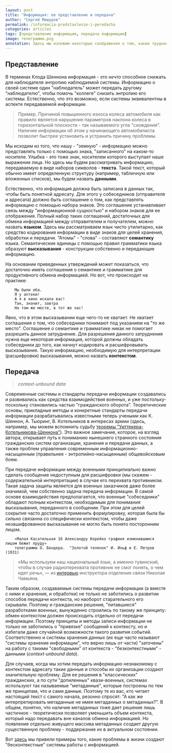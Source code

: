 ```yaml
---
layout: post
title: "Информация: ее представление и передача"
author: "Сергей Мишуров"
permalink: /informacia-predstavlenie-i-peredacha
categories: articles
tags: [представление информации, передача информации]
image: телеграмма.png
annotation: Здесь мы изложим некоторые соображения о том, какие трудности возникают при обмене информацией между живыми людьми и между машинами, а также и о том, какие возможности существуют для решения этих проблем.
---
```


## Представление

В терминах Клода Шеннона информация - это *нечто* способное снижать для наблюдателя энтропию наблюдаемой системы. Информацию о своей системе один "наблюдатель" может передать другому "наблюдателю", чтобы помочь "коллеге" снизить энтропию его системы. Естественно, что это возможно, если системы эквивалентны в аспекте передаваемой информации.

>Пример. Причиной повышенного износа колеса автомобиля как правило является нарушение параметров наклона колеса в горизонтальной плоскости - так называемого угла "схождения". Наличие информации об этом у начинающего автомобилиста позволит быстрее установить и устранить причину проблемы.

Мы исходим из того, что нашу - "земную" - информацию можно представлять только с помощью знака, "записанного" на каком-то носителе. Улыбка - это тоже знак, носителем которого выступает наше выражение лица. Но здесь мы будем рассматривать информацию, передаваемую в виде наборов символов - **текста**. Такой текст, который обычно имеет определенную структуру (например, табличную или вложенных списков), мы будем назвать **данными**.

Естественно, что информация должна быть записана в данных так, чтобы быть понятной адресату. Для этого у собеседников (отправителя и адресата) должно быть соглашение о том, как представлять информацию с помощью набора знаков. Это соглашение устанавливает связь между "информационной сущностью" и набором знаков для ее отображения. Полный набор таких соглашений, достаточных для обмена информацией между отправителем и получателем, можно назвать **языком**. Здесь мы рассматриваем язык чисто утилитарно, как средство кодирования информации в виде знаков для целей хранения, обработки и передачи. "Атомы" - "слова" - составляют **семантику** языка. Семантические единицы с помощью правил грамматики языка образуют **высказывания** - конструкции собственно и передающие информацию.

На основании приведенных утверждений может показаться, что достаточно иметь соглашения о семантике и грамматике для продуктивного обмена информацией. Но вот, что происходит на практике:

```text
    Мы были оба.
    Я у аптеки!
    А я в кино искала вас!
    Так, значит, завтра
    На том же месте, в тот же час!
```

Явно, что в этом высказывании еще чего-то не хватает. Не хватает соглашения о том, что собеседники понимают под указанием на "то же место". Соглашение о семантике и грамматике никак не помогает разрешить данное затруднение. Для разрешения данного затруднения нужна еще некоторая информация, которой должны обладать собеседники до того, как начнут кодировать и расшифровывать высказывание. Такую информацию, необходимую для интерпретации (расшифровки) высказывания, можно назвать **контекстом**.

## Передача

>*context-unbound data*

Современные системы и стандарты передачи информации создавались и развивались как средства взаимодействия военных, и уже постольку-поскольку становились частью "гражданского оборота". Теоретические основы, прикладные методы и конкретные стандарты передачи информации разрабатывались известными теперь учеными как К. Шеннон, А. Тьюринг, В. Котельников в интересах армии (здесь, например, мы можем вспомнить судьбу [теоремы "Уиттекера-Котельникова-Шеннона"](https://ru.wikipedia.org/wiki/Теорема_Котельникова)). Это важное замечание, которое, на взгляд автора, открывает путь к пониманию нынешнего странного состояния гражданских систем организации, хранения и передачи данных, а также проблем управления современным информационно-насыщенным (правильнее - энтропийно-насыщенным) общевойсковым боем.

При передаче информации между военными принципиально важно сделать сообщение недоступным для расшифровки (мы скажем - содержательной интерпретации) в случае его перехвата противником. Такая задача защиты является для военных заказчиков даже более значимой, чем собственно задача передача информации.  В самой основе взаимодействия предполагается, что военные "собеседники" обладают полным контекстом, необходимым для понимания высказывания, переданного в сообщении. При этом для целей сокрытия часто достаточно применить формулировку, которая была бы сильно связанна со специфически контекстом, чтобы даже незашифрованное высказывание не могло быть понято посторонним лицом.

```text
    «Малая Касательная 16 Александру Корейко графиня изменившимся лицом бежит пруду»
    телеграмма О. Бендера.  "Золотой теленок" И. Ильф и Е. Петров (1931)
```

>«Мы используем наш национальный язык, а именно тувинский, чтобы в случае радиоперехвата противник не смог понять, о чем идет речь», — из [интервью](https://news.rambler.ru/conflicts/49283734/?utm_content=news_media&utm_medium=read_more&utm_source=copylink) инструктора отделения связи Николая Чамьяна.

Таким образом, создаваемые системы передачи информации (а вместе с ними и хранения, и обработки) не только не заботились о развитии способов передачи контекста, но наоборот старательного его скрывали. Поэтому и гражданские решения, "питавшиеся" разработками военных, вынужденно строились по такому же принципу: обмен контекстом должен происходить отдельно от передачи информации. Поэтому принципы и методы записи информации не только не заботились о "привязке" сообщений к контексту, но и избегали даже случайной возможности такого развития событий. Соответственно и системы хранения данных (их еще часто называют "системы хранение информации", что верно лишь от части) "заточены" на работу с такими "свободными" от контекста - "безконтекстными" - данными (*context-unbound data*).

Для случаев, когда мы хотим передать информацию незнакомому с контекстом адресату такие данные и способы их организации создают значительную проблему. Для ее решения в "классических" гражданских, а по сути "допиленных" квази-военных, системах используют так называемые "метаданные", которые построены по тем же принципам, что и сами данные. Поэтому те из вас, кто читает настоящий текст с самого начала, резонно спросят: "А как же интерпретировать метаданные не имея метаданных о метаданных?". В общем, понятно, что наличие метаданных тоже дает решение лишь частичное - теоретически позволяет уменьшить объем контекста, который надо передавать вне каналов обмена информацией. Но появление отдельно живущего массива метаданных создает другую существенную проблему - поддержание их в актуальном состоянии.

Вот [здесь](../почему) мы привели примеры того, какие проблемы в жизни создают "бесконтекстные" системы работы с информацией.